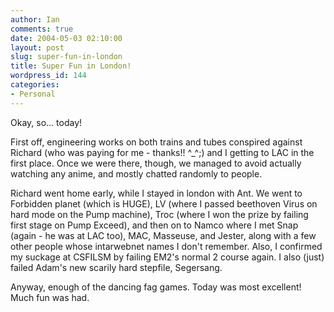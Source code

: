 ```yaml
---
author: Ian
comments: true
date: 2004-05-03 02:10:00
layout: post
slug: super-fun-in-london
title: Super Fun in London!
wordpress_id: 144
categories:
- Personal
---
```


Okay, so... today!  

First off, engineering works on both trains and tubes conspired against Richard (who was paying for me - thanks!! ^_^;) and I getting to LAC in the first place.  Once we were there, though, we managed to avoid actually watching any anime, and mostly chatted randomly to people.  

Richard went home early, while I stayed in london with Ant.  We went to Forbidden planet (which is HUGE), LV (where I passed beethoven Virus on hard mode on the Pump machine), Troc (where I won the prize by failing first stage on Pump Exceed), and then on to Namco where I met Snap (again - he was at LAC too), MAC, Masseuse, and Jester, along with a few other people whose intarwebnet names I don't remember.  Also, I confirmed my suckage at CSFILSM by failing EM2's normal 2 course again.  I also (just) failed Adam's new scarily hard stepfile, Segersang.  

Anyway, enough of the dancing fag games.  Today was most excellent!  Much fun was had.
